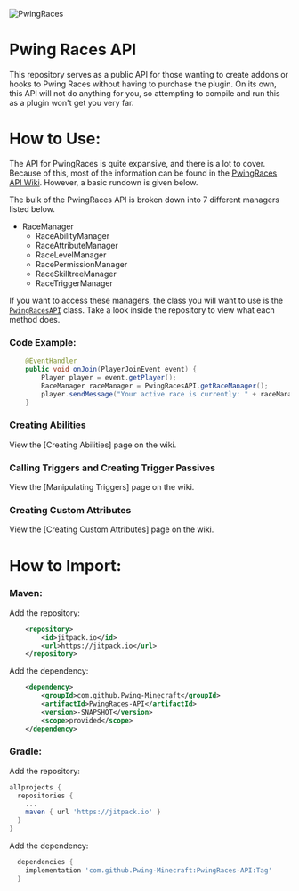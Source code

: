 ![PwingRaces](https://i.imgur.com/rPz6bf3.png)

Pwing Races API
==
This repository serves as a public API for those wanting to create addons or hooks to Pwing Races without having to purchase the plugin. 
On its own, this API will not do anything for you, so attempting to compile and run this as a plugin won't get you very far.

How to Use:
===
The API for PwingRaces is quite expansive, and there is a lot to cover. 
Because of this, most of the information can be found in the [PwingRaces API Wiki](https://github.com/Pwing-Minecraft/PwingRaces-API/wiki). However, a basic rundown is given below.

The bulk of the PwingRaces API is broken down into 7 different managers listed below.

* RaceManager
  * RaceAbilityManager
  * RaceAttributeManager
  * RaceLevelManager
  * RacePermissionManager
  * RaceSkilltreeManager
  * RaceTriggerManager

If you want to access these managers, the class you will want to use is the [`PwingRacesAPI`](https://github.com/Pwing-Minecraft/PwingRaces-API/blob/master/src/main/java/net/pwing/races/api/PwingRacesAPI.java) class.
Take a look inside the repository to view what each method does.

### Code Example:
```java
    @EventHandler
    public void onJoin(PlayerJoinEvent event) {
        Player player = event.getPlayer();
        RaceManager raceManager = PwingRacesAPI.getRaceManager();
        player.sendMessage("Your active race is currently: " + raceManager.getRacePlayer(player).getActiveRace());
    }
```

### Creating Abilities
View the [Creating Abilities] page on the wiki.

### Calling Triggers and Creating Trigger Passives
View the [Manipulating Triggers] page on the wiki.

### Creating Custom Attributes
View the [Creating Custom Attributes] page on the wiki.

How to Import:
===

### Maven:

Add the repository:
```xml
    <repository>
        <id>jitpack.io</id>
        <url>https://jitpack.io</url>
    </repository>
```

Add the dependency:
```xml
    <dependency>
        <groupId>com.github.Pwing-Minecraft</groupId>
        <artifactId>PwingRaces-API</artifactId>
        <version>-SNAPSHOT</version>
        <scope>provided</scope>
    </dependency>
```

### Gradle:

Add the repository:
```gradle
allprojects {
  repositories {
    ...
    maven { url 'https://jitpack.io' }
  }
}
```

Add the dependency:
```gradle
  dependencies {
    implementation 'com.github.Pwing-Minecraft:PwingRaces-API:Tag'
  }
```
